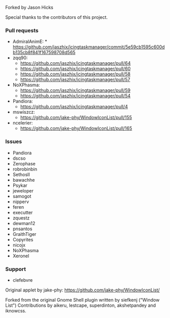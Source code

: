 Forked by Jason Hicks

Special thanks to the contributors of this project.

### Pull requests

  *  AdmiralAnimE:
    * https://github.com/jaszhix/icingtaskmanager/commit/5e59cb1595c600db135cb8f841f167598708d565
  * zqq90:
    * https://github.com/jaszhix/icingtaskmanager/pull/64
    * https://github.com/jaszhix/icingtaskmanager/pull/60
    * https://github.com/jaszhix/icingtaskmanager/pull/58
    * https://github.com/jaszhix/icingtaskmanager/pull/57
  * NoXPhasma:
    * https://github.com/jaszhix/icingtaskmanager/pull/59
    * https://github.com/jaszhix/icingtaskmanager/pull/54
  * Pandiora:
    * https://github.com/jaszhix/icingtaskmanager/pull/4
  * mswiszcz:
    * https://github.com/jake-phy/WindowIconList/pull/155
  * ncelerier:
    * https://github.com/jake-phy/WindowIconList/pull/165

### Issues

  * Pandiora
  * dscso
  * Zerophase
  * robrobinbin
  * SethosII
  * bawachhe
  * Psykar
  * jeweloper
  * samogot
  * nipperv
  * feren
  * executter
  * zquestz
  * dewman12
  * pnsantos
  * GraithTiger
  * Copyrites
  * nicojx
  * NoXPhasma
  * Xeronel

### Support

  * clefebvre

Original applet by jake-phy: https://github.com/jake-phy/WindowIconList/

Forked from the original Gnome Shell plugin written by siefkenj ("Window List")
Contributions by aikeru, lestcape, superdinton, akshetpandey and iknowcss.
